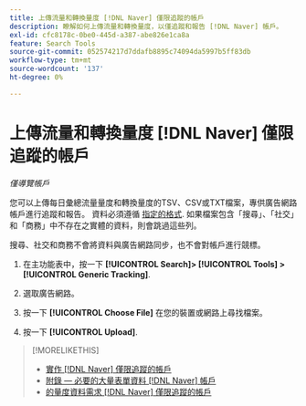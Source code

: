 ```yaml
---
title: 上傳流量和轉換量度 [!DNL Naver] 僅限追蹤的帳戶
description: 瞭解如何上傳流量和轉換量度，以僅追蹤和報告 [!DNL Naver] 帳戶。
exl-id: cfc8178c-0be0-445d-a387-abe826e1ca8a
feature: Search Tools
source-git-commit: 052574217d7ddafb8895c74094da5997b5ff83db
workflow-type: tm+mt
source-wordcount: '137'
ht-degree: 0%

---
```


# 上傳流量和轉換量度 [!DNL Naver] 僅限追蹤的帳戶

*僅導覽帳戶*

您可以上傳每日彙總流量量度和轉換量度的TSV、CSV或TXT檔案，專供廣告網路帳戶進行追蹤和報告。 資料必須遵循 [指定的格式](naver-tracking-campaigns-data-requirements.md). 如果檔案包含「搜尋」、「社交」和「商務」中不存在之實體的資料，則會跳過這些列。

搜尋、社交和商務不會將資料與廣告網路同步，也不會對帳戶進行競標。

1. 在主功能表中，按一下 **[!UICONTROL Search]> [!UICONTROL Tools] >[!UICONTROL Generic Tracking]**.

1. 選取廣告網路。

1. 按一下 **[!UICONTROL Choose File]** 在您的裝置或網路上尋找檔案。

1. 按一下 **[!UICONTROL Upload]**.

>[!MORELIKETHIS]
>
>* [實作 [!DNL Naver] 僅限追蹤的帳戶](/help/search-social-commerce/campaign-management/naver-tracking-only-account-implement.md)
>* [附錄 — 必要的大量表單資料 [!DNL Naver] 帳戶](/help/search-social-commerce/campaign-management/bulksheets/bulksheet-data-formats/bulksheet-data-naver.md)
>* [的量度資料需求 [!DNL Naver] 僅限追蹤的帳戶](/help/search-social-commerce/tools/metrics-upload-tracking-campaigns/naver-tracking-campaigns-data-requirements.md)

